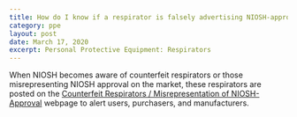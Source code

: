 ```yaml
---
title: How do I know if a respirator is falsely advertising NIOSH-approval?
category: ppe
layout: post
date: March 17, 2020
excerpt: Personal Protective Equipment: Respirators
---
```


When NIOSH becomes aware of counterfeit respirators or those misrepresenting NIOSH approval on the market, these respirators are posted on the [Counterfeit Respirators / Misrepresentation of NIOSH-Approval](https://www.cdc.gov/niosh/npptl/usernotices/counterfeitResp.html) webpage to alert users, purchasers, and manufacturers.
